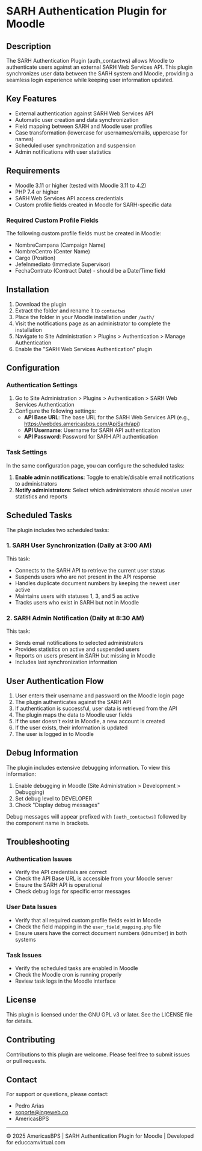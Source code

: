 # SARH Authentication Plugin for Moodle

## Description

The SARH Authentication Plugin (auth_contactws) allows Moodle to authenticate users against an external SARH Web Services API. This plugin synchronizes user data between the SARH system and Moodle, providing a seamless login experience while keeping user information updated.

## Key Features

- External authentication against SARH Web Services API
- Automatic user creation and data synchronization
- Field mapping between SARH and Moodle user profiles
- Case transformation (lowercase for usernames/emails, uppercase for names)
- Scheduled user synchronization and suspension
- Admin notifications with user statistics

## Requirements

- Moodle 3.11 or higher (tested with Moodle 3.11 to 4.2)
- PHP 7.4 or higher
- SARH Web Services API access credentials
- Custom profile fields created in Moodle for SARH-specific data

### Required Custom Profile Fields

The following custom profile fields must be created in Moodle:
- NombreCampana (Campaign Name)
- NombreCentro (Center Name)
- Cargo (Position)
- JefeInmediato (Immediate Supervisor)
- FechaContrato (Contract Date) - should be a Date/Time field

## Installation

1. Download the plugin
2. Extract the folder and rename it to `contactws`
3. Place the folder in your Moodle installation under `/auth/`
4. Visit the notifications page as an administrator to complete the installation
5. Navigate to Site Administration > Plugins > Authentication > Manage Authentication
6. Enable the "SARH Web Services Authentication" plugin

## Configuration

### Authentication Settings

1. Go to Site Administration > Plugins > Authentication > SARH Web Services Authentication
2. Configure the following settings:
   - **API Base URL**: The base URL for the SARH Web Services API (e.g., https://webdes.americasbps.com/ApiSarh/api)
   - **API Username**: Username for SARH API authentication
   - **API Password**: Password for SARH API authentication

### Task Settings

In the same configuration page, you can configure the scheduled tasks:

1. **Enable admin notifications**: Toggle to enable/disable email notifications to administrators
2. **Notify administrators**: Select which administrators should receive user statistics and reports

## Scheduled Tasks

The plugin includes two scheduled tasks:

### 1. SARH User Synchronization (Daily at 3:00 AM)

This task:
- Connects to the SARH API to retrieve the current user status
- Suspends users who are not present in the API response
- Handles duplicate document numbers by keeping the newest user active
- Maintains users with statuses 1, 3, and 5 as active
- Tracks users who exist in SARH but not in Moodle

### 2. SARH Admin Notification (Daily at 8:30 AM)

This task:
- Sends email notifications to selected administrators
- Provides statistics on active and suspended users
- Reports on users present in SARH but missing in Moodle
- Includes last synchronization information

## User Authentication Flow

1. User enters their username and password on the Moodle login page
2. The plugin authenticates against the SARH API
3. If authentication is successful, user data is retrieved from the API
4. The plugin maps the data to Moodle user fields
5. If the user doesn't exist in Moodle, a new account is created
6. If the user exists, their information is updated
7. The user is logged in to Moodle

## Debug Information

The plugin includes extensive debugging information. To view this information:

1. Enable debugging in Moodle (Site Administration > Development > Debugging)
2. Set debug level to DEVELOPER
3. Check "Display debug messages"

Debug messages will appear prefixed with `[auth_contactws]` followed by the component name in brackets.

## Troubleshooting

### Authentication Issues

- Verify the API credentials are correct
- Check the API Base URL is accessible from your Moodle server
- Ensure the SARH API is operational
- Check debug logs for specific error messages

### User Data Issues

- Verify that all required custom profile fields exist in Moodle
- Check the field mapping in the `user_field_mapping.php` file
- Ensure users have the correct document numbers (idnumber) in both systems

### Task Issues

- Verify the scheduled tasks are enabled in Moodle
- Check the Moodle cron is running properly
- Review task logs in the Moodle interface

## License

This plugin is licensed under the GNU GPL v3 or later. See the LICENSE file for details.

## Contributing

Contributions to this plugin are welcome. Please feel free to submit issues or pull requests.

## Contact

For support or questions, please contact:
- Pedro Arias
- soporte@ingeweb.co
- AmericasBPS

---

© 2025 AmericasBPS | SARH Authentication Plugin for Moodle | Developed for educcamvirtual.com